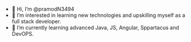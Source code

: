 - 👋 Hi, I’m @pramodN3494
- 👀 I’m interested in learning new technologies and upskilling myself as a full stack developer.
- 🌱 I’m currently learning advanced Java, JS, Angular, Sppartacus and DevOPS.

<!---
pramodN3494/pramodN3494 is a ✨ special ✨ repository because its `README.md` (this file) appears on your GitHub profile.
You can click the Preview link to take a look at your changes.
--->

